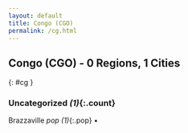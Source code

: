 ```yaml
---
layout: default
title: Congo (CGO)
permalink: /cg.html
---
```



## Congo (CGO) - 0 Regions, 1 Cities
{: #cg }





### Uncategorized _(1)_{:.count}


Brazzaville  _pop (1)_{:.pop} •


 
